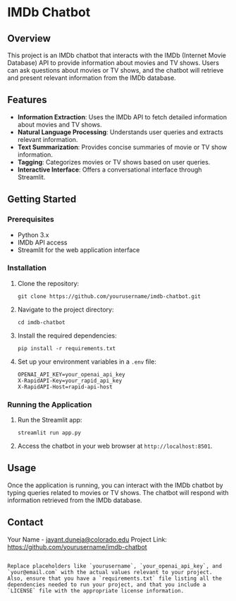 # IMDb Chatbot

## Overview

This project is an IMDb chatbot that interacts with the IMDb (Internet Movie Database) API to provide information about movies and TV shows. Users can ask questions about movies or TV shows, and the chatbot will retrieve and present relevant information from the IMDb database.

## Features

- **Information Extraction**: Uses the IMDb API to fetch detailed information about movies and TV shows.
- **Natural Language Processing**: Understands user queries and extracts relevant information.
- **Text Summarization**: Provides concise summaries of movie or TV show information.
- **Tagging**: Categorizes movies or TV shows based on user queries.
- **Interactive Interface**: Offers a conversational interface through Streamlit.

## Getting Started

### Prerequisites

- Python  3.x
- IMDb API access
- Streamlit for the web application interface

### Installation

1. Clone the repository:
   ```
   git clone https://github.com/yourusername/imdb-chatbot.git
   ```
2. Navigate to the project directory:
   ```
   cd imdb-chatbot
   ```
3. Install the required dependencies:
   ```
   pip install -r requirements.txt
   ```
4. Set up your environment variables in a `.env` file:
   ```
   OPENAI_API_KEY=your_openai_api_key
   X-RapidAPI-Key=your_rapid_api_key
   X-RapidAPI-Host=rapid-api-host
   ```

### Running the Application

1. Run the Streamlit app:
   ```
   streamlit run app.py
   ```
2. Access the chatbot in your web browser at `http://localhost:8501`.

## Usage

Once the application is running, you can interact with the IMDb chatbot by typing queries related to movies or TV shows. The chatbot will respond with information retrieved from the IMDb database.

## Contact

Your Name - jayant.duneja@colorado.edu
Project Link: https://github.com/yourusername/imdb-chatbot
```

Replace placeholders like `yourusername`, `your_openai_api_key`, and `your@email.com` with the actual values relevant to your project. Also, ensure that you have a `requirements.txt` file listing all the dependencies needed to run your project, and that you include a `LICENSE` file with the appropriate license information.